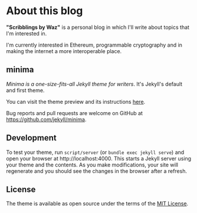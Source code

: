 # About this blog

**"Scribblings by Waz"** is a personal blog in which I'll write about topics that I'm interested in.

I'm currently interested in Ethereum, programmable cryptography and in making the internet a more
interoperable place.

## minima

*Minima is a one-size-fits-all Jekyll theme for writers*. It's Jekyll's default and first theme.

You can visit the theme preview and its instructions [here](https://jekyll.github.io/minima/).

Bug reports and pull requests are welcome on GitHub at https://github.com/jekyll/minima.

## Development

To test your theme, run `script/server` (or `bundle exec jekyll serve`) and open your browser at http://localhost:4000. 
This starts a Jekyll server using your theme and the contents. As you make modifications, your site will regenerate and you 
should see the changes in the browser after a refresh.

## License

The theme is available as open source under the terms of the [MIT License](http://opensource.org/licenses/MIT).
